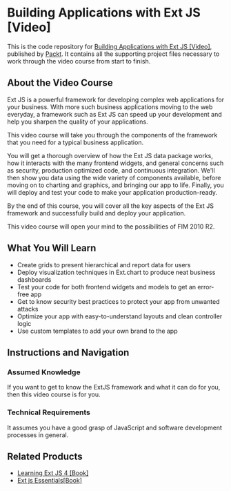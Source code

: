 # Building Applications with Ext JS [Video]
This is the code repository for [Building Applications with Ext JS [Video]](https:utm_campaign=9781789952469), published by [Packt](https://www.packtpub.com/application-development/enterprise-identity-management-microsoft-forefront-identity-management-video). It contains all the supporting project files necessary to work through the video course from start to finish.
## About the Video Course
Ext JS is a powerful framework for developing complex web applications for your business. With more such business applications moving to the web everyday, a framework such as Ext JS can speed up your development and help you sharpen the quality of your applications.

This video course will take you through the components of the framework that you need for a typical business application.

You will get a thorough overview of how the Ext JS data package works, how it interacts with the many frontend widgets, and general concerns such as security, production optimized code, and continuous integration. We'll then show you data using the wide variety of components available, before moving on to charting and graphics, and bringing our app to life. Finally, you will deploy and test your code to make your application production-ready.

By the end of this course, you will cover all the key aspects of the Ext JS framework and successfully build and deploy your application.

This video course will open your mind to the possibilities of FIM 2010 R2.
<H2>What You Will Learn</H2>
<DIV class=book-info-will-learn-text>
<UL>
<LI>Create grids to present hierarchical and report data for users
<LI>Deploy visualization techniques in Ext.chart to produce neat business dashboards
<LI>Test your code for both frontend widgets and models to get an error-free app
<LI>Get to know security best practices to protect your app from unwanted attacks
<LI>Optimize your app with easy-to-understand layouts and clean controller logic
<LI>Use custom templates to add your own brand to the app</LI></UL></DIV>

## Instructions and Navigation
### Assumed Knowledge
If you want to get to know the ExtJS framework and what it can do for you, then this video course is for you.

### Technical Requirements
It assumes you have a good grasp of JavaScript and software development processes in general.

## Related Products
* [Learning Ext JS 4 [Book]](https://www.packtpub.com/web-development/learning-ext-js-4)
* [Ext js Essentials[Book]](https://www.packtpub.com/web-development/ext-js-essentials)

